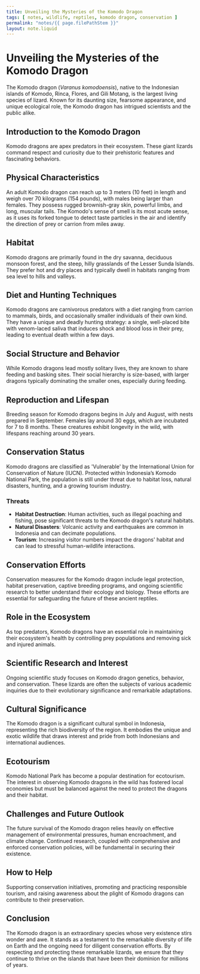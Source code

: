 ```yaml
---
title: Unveiling the Mysteries of the Komodo Dragon
tags: [ notes, wildlife, reptiles, komodo dragon, conservation ]
permalink: "notes/{{ page.filePathStem }}"
layout: note.liquid
---
```


# Unveiling the Mysteries of the Komodo Dragon

The Komodo dragon (*Varanus komodoensis*), native to the Indonesian islands of Komodo, Rinca, Flores, and Gili Motang, is the largest living species of lizard. Known for its daunting size, fearsome appearance, and unique ecological role, the Komodo dragon has intrigued scientists and the public alike.

## Introduction to the Komodo Dragon

Komodo dragons are apex predators in their ecosystem. These giant lizards command respect and curiosity due to their prehistoric features and fascinating behaviors.

## Physical Characteristics

An adult Komodo dragon can reach up to 3 meters (10 feet) in length and weigh over 70 kilograms (154 pounds), with males being larger than females. They possess rugged brownish-gray skin, powerful limbs, and long, muscular tails. The Komodo's sense of smell is its most acute sense, as it uses its forked tongue to detect taste particles in the air and identify the direction of prey or carrion from miles away.

## Habitat

Komodo dragons are primarily found in the dry savanna, deciduous monsoon forest, and the steep, hilly grasslands of the Lesser Sunda Islands. They prefer hot and dry places and typically dwell in habitats ranging from sea level to hills and valleys.

## Diet and Hunting Techniques

Komodo dragons are carnivorous predators with a diet ranging from carrion to mammals, birds, and occasionally smaller individuals of their own kind. They have a unique and deadly hunting strategy: a single, well-placed bite with venom-laced saliva that induces shock and blood loss in their prey, leading to eventual death within a few days.

## Social Structure and Behavior

While Komodo dragons lead mostly solitary lives, they are known to share feeding and basking sites. Their social hierarchy is size-based, with larger dragons typically dominating the smaller ones, especially during feeding.

## Reproduction and Lifespan

Breeding season for Komodo dragons begins in July and August, with nests prepared in September. Females lay around 30 eggs, which are incubated for 7 to 8 months. These creatures exhibit longevity in the wild, with lifespans reaching around 30 years.

## Conservation Status

Komodo dragons are classified as 'Vulnerable' by the International Union for Conservation of Nature (IUCN). Protected within Indonesia’s Komodo National Park, the population is still under threat due to habitat loss, natural disasters, hunting, and a growing tourism industry.

### Threats

- **Habitat Destruction**: Human activities, such as illegal poaching and fishing, pose significant threats to the Komodo dragon's natural habitats.
- **Natural Disasters**: Volcanic activity and earthquakes are common in Indonesia and can decimate populations.
- **Tourism**: Increasing visitor numbers impact the dragons' habitat and can lead to stressful human-wildlife interactions.

## Conservation Efforts

Conservation measures for the Komodo dragon include legal protection, habitat preservation, captive breeding programs, and ongoing scientific research to better understand their ecology and biology. These efforts are essential for safeguarding the future of these ancient reptiles.

## Role in the Ecosystem

As top predators, Komodo dragons have an essential role in maintaining their ecosystem's health by controlling prey populations and removing sick and injured animals.

## Scientific Research and Interest

Ongoing scientific study focuses on Komodo dragon genetics, behavior, and conservation. These lizards are often the subjects of various academic inquiries due to their evolutionary significance and remarkable adaptations.

## Cultural Significance

The Komodo dragon is a significant cultural symbol in Indonesia, representing the rich biodiversity of the region. It embodies the unique and exotic wildlife that draws interest and pride from both Indonesians and international audiences.

## Ecotourism

Komodo National Park has become a popular destination for ecotourism. The interest in observing Komodo dragons in the wild has fostered local economies but must be balanced against the need to protect the dragons and their habitat.

## Challenges and Future Outlook

The future survival of the Komodo dragon relies heavily on effective management of environmental pressures, human encroachment, and climate change. Continued research, coupled with comprehensive and enforced conservation policies, will be fundamental in securing their existence.

## How to Help

Supporting conservation initiatives, promoting and practicing responsible tourism, and raising awareness about the plight of Komodo dragons can contribute to their preservation.

## Conclusion

The Komodo dragon is an extraordinary species whose very existence stirs wonder and awe. It stands as a testament to the remarkable diversity of life on Earth and the ongoing need for diligent conservation efforts. By respecting and protecting these remarkable lizards, we ensure that they continue to thrive on the islands that have been their dominion for millions of years.
